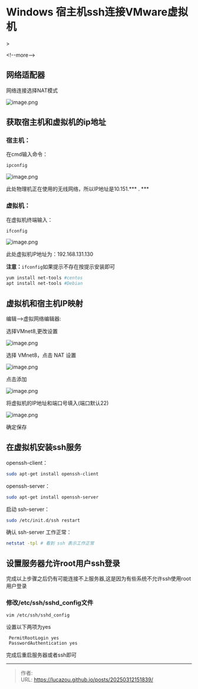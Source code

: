# Windows 宿主机ssh连接VMware虚拟机

&gt;

&lt;!--more--&gt;
## 网络适配器

网络连接选择NAT模式

![image.png](https://img-1313049298.cos.ap-shanghai.myqcloud.com/note-img/202503121518404.png)

## 获取宿主机和虚拟机的ip地址

### 宿主机：

在cmd输入命令：
```cmd
ipconfig
```

![image.png](https://img-1313049298.cos.ap-shanghai.myqcloud.com/note-img/202503121518406.png)

此处物理机正在使用的无线网络，所以IP地址是10.151.*** . ***

### 虚拟机：

在虚拟机终端输入：
```bash
ifconfig
```

![image.png](https://img-1313049298.cos.ap-shanghai.myqcloud.com/note-img/202503121518407.png)

此处虚拟机IP地址为：192.168.131.130

**注意：**`ifconfig`如果提示不存在按提示安装即可

```bash
yum install net-tools #centos
apt install net-tools #Debian
```

## 虚拟机和宿主机IP映射

编辑--&gt;虚拟网络编辑器:

选择VMnet8,更改设置

![image.png](https://img-1313049298.cos.ap-shanghai.myqcloud.com/note-img/202503121518408.png)

选择 VMnet8，点击 NAT 设置

![image.png](https://img-1313049298.cos.ap-shanghai.myqcloud.com/note-img/202503121518409.png)

点击添加

![image.png](https://img-1313049298.cos.ap-shanghai.myqcloud.com/note-img/202503121518410.png)

将虚拟机的IP地址和端口号填入(端口默认22)

![image.png](https://img-1313049298.cos.ap-shanghai.myqcloud.com/note-img/202503121518411.png)

确定保存

## 在虚拟机安装ssh服务

openssh-client：
```bash
sudo apt-get install openssh-client
```

openssh-server：
```bash
sudo apt-get install openssh-server
```

 启动 ssh-server：
 ```bash
sudo /etc/init.d/ssh restart
 ```
 
确认 ssh-server 工作正常：
```bash
netstat -tpl # 看到 ssh 表示工作正常
```

## 设置服务器允许root用户ssh登录

完成以上步骤之后仍有可能连接不上服务器,这是因为有些系统不允许ssh使用root用户登录

### 修改/etc/ssh/sshd_config文件

```
vim /etc/ssh/sshd_config
```

设置以下两项为yes
```vim
 PermitRootLogin yes
 PasswordAuthentication yes
```

完成后重启服务器或者ssh即可

---

> 作者:   
> URL: https://lucazou.github.io/posts/20250312151839/  


